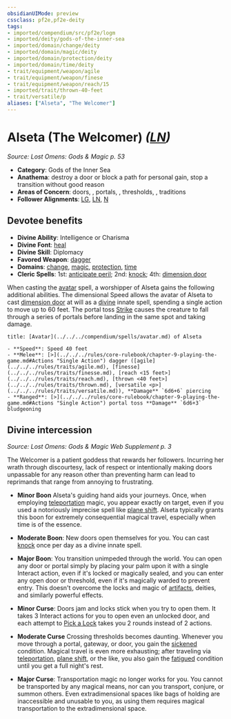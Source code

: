 ```yaml
---
obsidianUIMode: preview
cssclass: pf2e,pf2e-deity
tags:
- imported/compendium/src/pf2e/logm
- imported/deity/gods-of-the-inner-sea
- imported/domain/change/deity
- imported/domain/magic/deity
- imported/domain/protection/deity
- imported/domain/time/deity
- trait/equipment/weapon/agile
- trait/equipment/weapon/finese
- trait/equipment/weapon/reach/15
- imported/trait/thrown-40-feet
- trait/versatile/p
aliases: ["Alseta", "The Welcomer"]
---
```

# Alseta (The Welcomer) *([LN](lawful-neutral-b1.md))*  
*Source: Lost Omens: Gods & Magic p. 53*  

- **Category**: Gods of the Inner Sea
- **Anathema**: destroy a door or block a path for personal gain, stop a transition without good reason
- **Areas of Concern**: doors, , portals, , thresholds, , traditions
- **Follower Alignments**: [LG](lawful-goo-b1.md), [LN](lawful-neutral-b1.md), [N](neutral-b1.md)

## Devotee benefits

- **Divine Ability**: Intelligence or Charisma
- **Divine Font**: [heal](../../spells/heal.md)
- **Divine Skill**: Diplomacy
- **Favored Weapon**: [dagger](../../equipment/items/dagger.md)
- **Domains**: [change](../domains.md#Change), [magic](../domains.md#Magic), [protection](../domains.md#Protection), [time](../domains.md#Time)
- **Cleric Spells**: 1st: [anticipate peril](../../spells/anticipate-peril-logm.md); 2nd: [knock](../../spells/knock.md); 4th: [dimension door](../../spells/dimension-door.md)

When casting the [avatar](../../spells/avatar.md) spell, a worshipper of Alseta gains the following additional abilities. The dimensional Speed allows the avatar of Alseta to cast [dimension door](../../spells/dimension-door.md) at will as a [divine](divine.md) innate spell, spending a single action to move up to 60 feet. The portal toss [Strike](strike.md) causes the creature to fall through a series of portals before landing in the same spot and taking damage.

```ad-embed-avatar
title: [Avatar](../../../compendium/spells/avatar.md) of Alseta

- **Speed**: Speed 40 feet
- **Melee**: [>](../../../rules/core-rulebook/chapter-9-playing-the-game.md#Actions "Single Action") dagger ([agile](../../../rules/traits/agile.md), [finesse](../../../rules/traits/finesse.md), [reach <15 feet>](../../../rules/traits/reach.md), [thrown <40 feet>](../../../rules/traits/thrown.md), [versatile <p>](../../../rules/traits/versatile.md)), **Damage** `6d6+6` piercing
- **Ranged**: [>](../../../rules/core-rulebook/chapter-9-playing-the-game.md#Actions "Single Action") portal toss **Damage** `6d6+3` bludgeoning
```

## Divine intercession
*Source: Lost Omens: Gods & Magic Web Supplement p. 3*

The Welcomer is a patient goddess that rewards her followers. Incurring her wrath through discourtesy, lack of respect or intentionally making doors unpassable for any reason other than preventing harm can lead to reprimands that range from annoying to frustrating.

- **Minor Boon** Alseta's guiding hand aids your journeys. Once, when employing [teleportation](teleportation.md) magic, you appear exactly on target, even if you used a notoriously imprecise spell like [plane shift](../../spells/plane-shift.md). Alseta typically grants this boon for extremely consequential magical travel, especially when time is of the essence.
- **Moderate Boon**: New doors open themselves for you. You can cast [knock](../../spells/knock.md) once per day as a divine innate spell.
- **Major Boon**: You transition unimpeded through the world. You can open any door or portal simply by placing your palm upon it with a single Interact action, even if it's locked or magically sealed, and you can enter any open door or threshold, even if it's magically warded to prevent entry. This doesn't overcome the locks and magic of [artifacts](artifact-gmg.md), deities, and similarly powerful effects.

- **Minor Curse**: Doors jam and locks stick when you try to open them. It takes 3 Interact actions for you to open even an unlocked door, and each attempt to [Pick a Lock](pick-a-lock.md) takes you 2 rounds instead of 2 actions.
- **Moderate Curse** Crossing thresholds becomes daunting. Whenever you move through a portal, gateway, or door, you gain the [sickened](conditions.md#Sickened) condition. Magical travel is even more exhausting; after traveling via [teleportation](teleportation.md), [plane shift](../../spells/plane-shift.md), or the like, you also gain the [fatigued](conditions.md#Fatigued) condition until you get a full night's rest.
- **Major Curse**: Transportation magic no longer works for you. You cannot be transported by any magical means, nor can you transport, conjure, or summon others. Even extradimensional spaces like bags of holding are inaccessible and unusable to you, as using them requires magical transportation to the extradimensional space.
